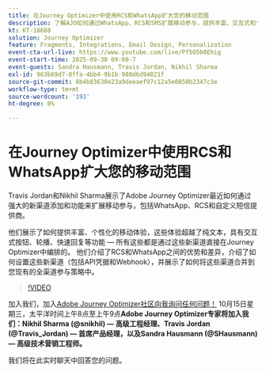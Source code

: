 ```yaml
---
title: 在Journey Optimizer中使用RCS和WhatsApp扩大您的移动范围
description: 了解AJO如何通过WhatsApp、RCS和SMS扩展移动参与，提供丰富、交互式和个性化的体验。
kt: KT-18688
solution: Journey Optimizer
feature: Fragments, Integrations, Email Design, Personalization
event-cta-url-live: https://www.youtube.com/live/Pf5O5b0Ehig
event-start-time: 2025-09-30 09:00-7
event-guests: Sandra Hausmann, Travis Jordan, Nikhil Sharma
exl-id: 963b69d7-8ffa-4bb4-9b1b-980d6d94821f
source-git-commit: 8b4b83630e23a9deeaef97c12a5e0850b2347c3e
workflow-type: tm+mt
source-wordcount: '193'
ht-degree: 0%

---
```


# 在Journey Optimizer中使用RCS和WhatsApp扩大您的移动范围

Travis Jordan和Nikhil Sharma展示了Adobe Journey Optimizer最近如何通过强大的新渠道添加和功能来扩展移动参与，包括WhatsApp、RCS和自定义短信提供商。

他们展示了如何提供丰富、个性化的移动体验，这些体验超越了纯文本，具有交互式按钮、轮播、快速回复等功能 — 所有这些都是通过这些新渠道直接在Journey Optimizer中编排的。 他们介绍了RCS和WhatsApp之间的优势和差异，介绍了如何设置这些新渠道（包括API凭据和Webhook），并展示了如何将这些渠道合并到您现有的全渠道参与策略中。

>[!VIDEO](https://video.tv.adobe.com/v/3475370/?quality=12&learn=on)

加入我们，加入[Adobe Journey Optimizer社区向我询问任何问题！](https://experienceleaguecommunities.adobe.com/t5/journey-optimizer-events/ask-me-anything-october-15th-with-journey-optimizer-product/ec-p/778477) 10月15日星期三，太平洋时间上午8点至上午9点&#x200B;**Adobe Journey Optimizer专家将加入我们：Nikhil Sharma (@snikhil) — 高级工程经理、Travis Jordan (@Travis_Jordan) — 首席产品经理，以及Sandra Hausmann (@SHausmann) — 高级技术营销工程师。**

我们将在此实时聊天中回答您的问题。
